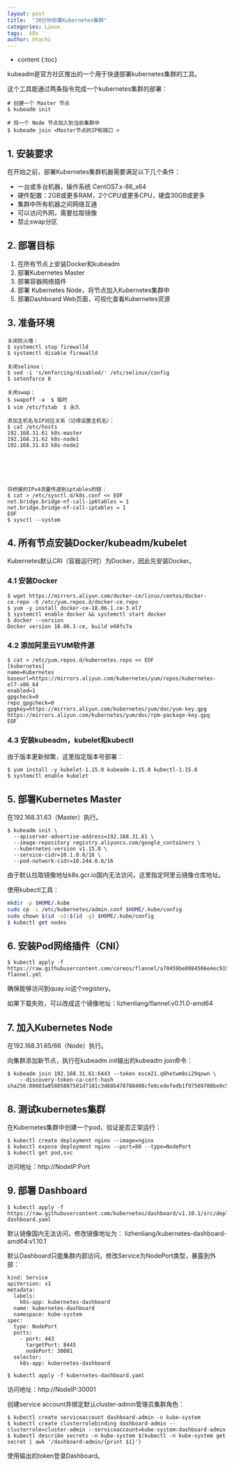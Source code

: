 ```yaml
---
layout: post
title:  "30分钟部署Kubernetes集群"
categories: Linux
tags:  k8s  
author: Utachi
---
```


* content
{:toc}

kubeadm是官方社区推出的一个用于快速部署kubernetes集群的工具。

这个工具能通过两条指令完成一个kubernetes集群的部署：

```
# 创建一个 Master 节点
$ kubeadm init

# 将一个 Node 节点加入到当前集群中
$ kubeadm join <Master节点的IP和端口 >
```

## 1. 安装要求

在开始之前，部署Kubernetes集群机器需要满足以下几个条件：

- 一台或多台机器，操作系统 CentOS7.x-86_x64
- 硬件配置：2GB或更多RAM，2个CPU或更多CPU，硬盘30GB或更多
- 集群中所有机器之间网络互通
- 可以访问外网，需要拉取镜像
- 禁止swap分区

## 2. 部署目标

1. 在所有节点上安装Docker和kubeadm
2. 部署Kubernetes Master
3. 部署容器网络插件
4. 部署 Kubernetes Node，将节点加入Kubernetes集群中
5. 部署Dashboard Web页面，可视化查看Kubernetes资源

## 3. 准备环境

```
关闭防火墙：
$ systemctl stop firewalld
$ systemctl disable firewalld

关闭selinux：
$ sed -i 's/enforcing/disabled/' /etc/selinux/config 
$ setenforce 0

关闭swap：
$ swapoff -a  $ 临时
$ vim /etc/fstab  $ 永久

添加主机名与IP对应关系（记得设置主机名）：
$ cat /etc/hosts
192.168.31.61 k8s-master
192.168.31.62 k8s-node1
192.168.31.63 k8s-node2






将桥接的IPv4流量传递到iptables的链：
$ cat > /etc/sysctl.d/k8s.conf << EOF
net.bridge.bridge-nf-call-ip6tables = 1
net.bridge.bridge-nf-call-iptables = 1
EOF
$ sysctl --system
```

## 4. 所有节点安装Docker/kubeadm/kubelet

Kubernetes默认CRI（容器运行时）为Docker，因此先安装Docker。

### 4.1 安装Docker

```
$ wget https://mirrors.aliyun.com/docker-ce/linux/centos/docker-ce.repo -O /etc/yum.repos.d/docker-ce.repo
$ yum -y install docker-ce-18.06.1.ce-3.el7
$ systemctl enable docker && systemctl start docker
$ docker --version
Docker version 18.06.1-ce, build e68fc7a
```

### 4.2 添加阿里云YUM软件源

```
$ cat > /etc/yum.repos.d/kubernetes.repo << EOF
[kubernetes]
name=Kubernetes
baseurl=https://mirrors.aliyun.com/kubernetes/yum/repos/kubernetes-el7-x86_64
enabled=1
gpgcheck=0
repo_gpgcheck=0
gpgkey=https://mirrors.aliyun.com/kubernetes/yum/doc/yum-key.gpg https://mirrors.aliyun.com/kubernetes/yum/doc/rpm-package-key.gpg
EOF
```

### 4.3 安装kubeadm，kubelet和kubectl

由于版本更新频繁，这里指定版本号部署：

```
$ yum install -y kubelet-1.15.0 kubeadm-1.15.0 kubectl-1.15.0
$ systemctl enable kubelet
```

## 5. 部署Kubernetes Master

在192.168.31.63（Master）执行。

```
$ kubeadm init \
  --apiserver-advertise-address=192.168.31.61 \
  --image-repository registry.aliyuncs.com/google_containers \
  --kubernetes-version v1.15.0 \
  --service-cidr=10.1.0.0/16 \
  --pod-network-cidr=10.244.0.0/16
```

由于默认拉取镜像地址k8s.gcr.io国内无法访问，这里指定阿里云镜像仓库地址。

使用kubectl工具：

```bash
mkdir -p $HOME/.kube
sudo cp -i /etc/kubernetes/admin.conf $HOME/.kube/config
sudo chown $(id -u):$(id -g) $HOME/.kube/config
$ kubectl get nodes
```

## 6. 安装Pod网络插件（CNI）

```
$ kubectl apply -f https://raw.githubusercontent.com/coreos/flannel/a70459be0084506e4ec919aa1c114638878db11b/Documentation/kube-flannel.yml
```

确保能够访问到quay.io这个registery。

如果下载失败，可以改成这个镜像地址：lizhenliang/flannel:v0.11.0-amd64

## 7. 加入Kubernetes Node

在192.168.31.65/66（Node）执行。

向集群添加新节点，执行在kubeadm init输出的kubeadm join命令：

```
$ kubeadm join 192.168.31.61:6443 --token esce21.q6hetwm8si29qxwn \
    --discovery-token-ca-cert-hash sha256:00603a05805807501d7181c3d60b478788408cfe6cedefedb1f97569708be9c5
```

## 8. 测试kubernetes集群

在Kubernetes集群中创建一个pod，验证是否正常运行：

```
$ kubectl create deployment nginx --image=nginx
$ kubectl expose deployment nginx --port=80 --type=NodePort
$ kubectl get pod,svc
```

访问地址：http://NodeIP:Port  

## 9. 部署 Dashboard

```
$ kubectl apply -f https://raw.githubusercontent.com/kubernetes/dashboard/v1.10.1/src/deploy/recommended/kubernetes-dashboard.yaml
```

默认镜像国内无法访问，修改镜像地址为： lizhenliang/kubernetes-dashboard-amd64:v1.10.1

默认Dashboard只能集群内部访问，修改Service为NodePort类型，暴露到外部：

```
kind: Service
apiVersion: v1
metadata:
  labels:
    k8s-app: kubernetes-dashboard
  name: kubernetes-dashboard
  namespace: kube-system
spec:
  type: NodePort
  ports:
    - port: 443
      targetPort: 8443
      nodePort: 30001
  selector:
    k8s-app: kubernetes-dashboard
```
```
$ kubectl apply -f kubernetes-dashboard.yaml
```
访问地址：http://NodeIP:30001

创建service account并绑定默认cluster-admin管理员集群角色：

```
$ kubectl create serviceaccount dashboard-admin -n kube-system
$ kubectl create clusterrolebinding dashboard-admin --clusterrole=cluster-admin --serviceaccount=kube-system:dashboard-admin
$ kubectl describe secrets -n kube-system $(kubectl -n kube-system get secret | awk '/dashboard-admin/{print $1}')
```
使用输出的token登录Dashboard。